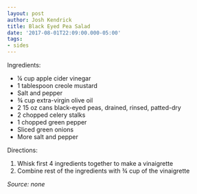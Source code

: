 ```yaml
---
layout: post
author: Josh Kendrick
title: Black Eyed Pea Salad
date: '2017-08-01T22:09:00.000-05:00'
tags:
- sides
---
```


Ingredients:
* ¼ cup apple cider vinegar
* 1 tablespoon creole mustard
* Salt and pepper
* ¾ cup extra-virgin olive oil
* 2 15 oz cans black-eyed peas, drained, rinsed, patted-dry
* 2 chopped celery stalks
* 1 chopped green pepper
* Sliced green onions
* More salt and pepper

Directions:
1. Whisk first 4 ingredients together to make a vinaigrette
2. Combine rest of the ingredients with ¾ cup of the vinaigrette

*Source: none*